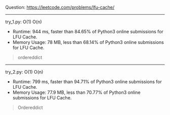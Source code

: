 Question: https://leetcode.com/problems/lfu-cache/

---

try_1.py: O(1) O(n)

* Runtime: 944 ms, faster than 84.65% of Python3 online submissions for LFU Cache.
* Memory Usage: 78 MB, less than 68.14% of Python3 online submissions for LFU Cache.

> ordereddict

---

try_2.py: O(1) O(n)

* Runtime: 799 ms, faster than 94.71% of Python3 online submissions for LFU Cache.
* Memory Usage: 77.9 MB, less than 70.77% of Python3 online submissions for LFU Cache.

> Ordereddict
